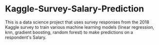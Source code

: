 # Kaggle-Survey-Salary-Prediction
This is a data science project that uses survey responses from the 2018 Kaggle survey to train various machine learning models (linear regression, knn, gradient boosting, random forest) to make predictions on a respondent's Salary.
